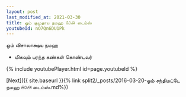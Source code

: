 ```yaml
---
layout: post
last_modified_at: 2021-03-30
title: ஓம் குமுதாய நமஹ ௧௦௮ டைம்ஸ்
youtubeId: nO7Qn6DU1Pk
---
```

 
 
 ஓம் விசாலாக்ஷய நமஹ  
 
 -  மிகவும் பரந்த கண்கள் கொண்டவர் 
 
  
 
  
 
 
 
 
 
 


{% include youtubePlayer.html id=page.youtubeId %}
 
[Next]({{ site.baseurl }}{% link  split2/_posts/2016-03-20-ஓம் சந்திமட்டே நமஹ ௧௦௮ டைம்ஸ்.md%})
 
